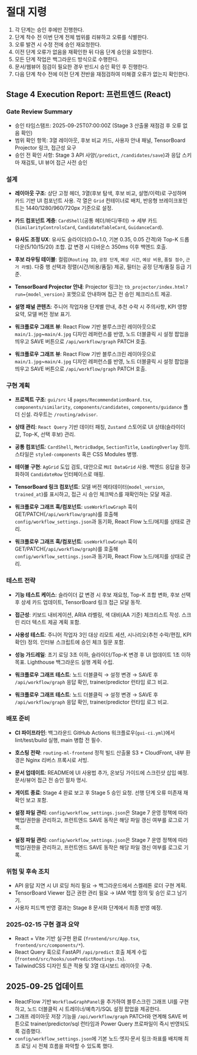 # 절대 지령
1. 각 단계는 승인 후에만 진행한다.
2. 단계 착수 전 이번 단계 전체 범위를 리뷰하고 오류를 식별한다.
3. 오류 발견 시 수정 전에 승인 재요청한다.
4. 이전 단계 오류가 없음을 재확인한 뒤 다음 단계 승인을 요청한다.
5. 모든 단계 작업은 백그라운드 방식으로 수행한다.
6. 문서/웹뷰어 점검이 필요한 경우 반드시 승인 확인 후 진행한다.
7. 다음 단계 착수 전에 이전 단계 전반을 재점검하여 미해결 오류가 없는지 확인한다.

## Stage 4 Execution Report: 프런트엔드 (React)

### Gate Review Summary
- 승인 타임스탬프: 2025-09-25T07:00:00Z (Stage 3 산출물 재점검 후 오류 없음 확인)
- 범위 확인 항목: 3열 레이아웃, 후보 비교 카드, 사용자 안내 패널, TensorBoard Projector 링크, 접근성 요구
- 승인 전 확인 사항: Stage 3 API 사양(`/predict`, `/candidates/save`)과 응답 스키마 재검토, UI 뷰어 접근 사전 승인

### 설계
- **레이아웃 구조**: 상단 고정 헤더, 3열(후보 탐색, 후보 비교, 설명/이력)로 구성하며 카드 기반 UI 컴포넌트 사용. 각 열은 `Grid` 컨테이너로 배치, 반응형 브레이크포인트는 1440/1280/960/720px 기준으로 설정.
- **카드 컴포넌트 계층**: `CardShell`(공통 헤더/바디/푸터) → 세부 카드(`SimilarityControlsCard`, `CandidateTableCard`, `GuidanceCard`).
- **유사도 조정 UX**: 유사도 슬라이더(0.0~1.0, 기본 0.35, 0.05 간격)와 Top-K 드롭다운(5/10/15/20) 조합. 값 변경 시 디바운스 350ms 이후 백엔드 호출.
- **후보 라우팅 테이블**: 컬럼(`Routing ID`, `공정 단계`, `예상 시간`, `예상 비용`, `품질 점수`, `근거 라벨`). 다중 행 선택과 정렬(시간/비용/품질) 제공, 필터는 공정 단계/품질 등급 기준.
- **TensorBoard Projector 안내**: Projector 링크는 `tb_projector/index.html?run={model_version}` 포맷으로 안내하며 접근 전 승인 체크리스트 제공.
- **설명 패널 콘텐츠**: 주니어 작업자용 단계별 안내, 추천 수락 시 주의사항, KPI 영향 요약, 모델 버전 정보 표기.

- **워크플로우 그래프 뷰**: React Flow 기반 블루스크린 레이아웃으로 `main/1.jpg`~`main/4.jpg` 디자인 레퍼런스를 반영, 노드 더블클릭 시 설정 팝업을 띄우고 SAVE 버튼으로 `/api/workflow/graph` PATCH 호출.


- **워크플로우 그래프 뷰**: React Flow 기반 블루스크린 레이아웃으로 `main/1.jpg`~`main/4.jpg` 디자인 레퍼런스를 반영, 노드 더블클릭 시 설정 팝업을 띄우고 SAVE 버튼으로 `/api/workflow/graph` PATCH 호출.


### 구현 계획
- **프로젝트 구조**: `gui/src` 내 `pages/RecommendationBoard.tsx`, `components/similarity`, `components/candidates`, `components/guidance` 폴더 신설. 라우트는 `/routing/advisor`.
- **상태 관리**: `React Query` 기반 데이터 패칭, `Zustand` 스토어로 UI 상태(슬라이더 값, Top-K, 선택 후보) 관리.
- **공통 컴포넌트**: `CardShell`, `MetricBadge`, `SectionTitle`, `LoadingOverlay` 정의. 스타일은 `styled-components` 혹은 CSS Modules 병행.
- **테이블 구현**: `AgGrid` 도입 검토, 대안으로 `MUI DataGrid` 사용. 백엔드 응답을 정규화하여 `CandidateRow` 인터페이스로 매핑.
- **TensorBoard 링크 컴포넌트**: 모델 버전 메타데이터(`model_version`, `trained_at`)를 표시하고, 접근 시 승인 체크박스를 재확인하는 모달 제공.
- **워크플로우 그래프 훅/컴포넌트**: `useWorkflowGraph` 훅이 GET/PATCH(`/api/workflow/graph`)를 호출해 `config/workflow_settings.json`과 동기화, React Flow 노드/에지를 상태로 관리.


- **워크플로우 그래프 훅/컴포넌트**: `useWorkflowGraph` 훅이 GET/PATCH(`/api/workflow/graph`)를 호출해 `config/workflow_settings.json`과 동기화, React Flow 노드/에지를 상태로 관리.


### 테스트 전략
- **기능 테스트 케이스**: 슬라이더 값 변경 시 후보 재요청, Top-K 조합 변화, 후보 선택 후 상세 카드 업데이트, TensorBoard 링크 접근 모달 동작.
- **접근성**: 키보드 내비게이션, ARIA 라벨링, 색 대비(AA 기준) 체크리스트 작성. 스크린 리더 텍스트 제공 계획 포함.
- **사용성 테스트**: 주니어 작업자 3인 대상 리모트 세션, 시나리오(추천 수락/편집, KPI 확인) 정의. 인터뷰 스크립트에 승인 체크 질문 포함.
- **성능 가드레일**: 초기 로딩 3초 이하, 슬라이더/Top-K 변경 후 UI 업데이트 1초 이하 목표. Lighthouse 백그라운드 실행 계획 수립.
- **워크플로우 그래프 테스트**: 노드 더블클릭 → 설정 변경 → SAVE 후 `/api/workflow/graph` 응답 확인, trainer/predictor 런타임 로그 비교.

- **워크플로우 그래프 테스트**: 노드 더블클릭 → 설정 변경 → SAVE 후 `/api/workflow/graph` 응답 확인, trainer/predictor 런타임 로그 비교.


### 배포 준비
- **CI 파이프라인**: 백그라운드 GitHub Actions 워크플로우(`gui-ci.yml`)에서 lint/test/build 실행, main 병합 전 필수.
- **호스팅 전략**: `routing-ml-frontend` 정적 빌드 산출물 S3 + CloudFront, 내부 환경은 Nginx 리버스 프록시로 서빙.
- **문서 업데이트**: README에 UI 사용법 추가, 온보딩 가이드에 스크린샷 삽입 예정. 문서/뷰어 접근 전 승인 절차 명시.
- **게이트 종료**: Stage 4 완료 보고 후 Stage 5 승인 요청. 선행 단계 오류 미존재 재확인 보고 포함.
- **설정 파일 관리**: `config/workflow_settings.json`은 Stage 7 운영 정책에 따라 백업/권한을 관리하고, 프런트엔드 SAVE 동작은 해당 파일 갱신 여부를 로그로 기록.

- **설정 파일 관리**: `config/workflow_settings.json`은 Stage 7 운영 정책에 따라 백업/권한을 관리하고, 프런트엔드 SAVE 동작은 해당 파일 갱신 여부를 로그로 기록.


### 위험 및 후속 조치
- API 응답 지연 시 UI 로딩 처리 필요 → 백그라운드에서 스켈레톤 로더 구현 계획.
- TensorBoard Viewer 접근 권한 관리 필요 → IAM 역할 정의 및 승인 로그 남기기.
- 사용자 피드백 반영 결과는 Stage 8 문서화 단계에서 최종 반영 예정.

### 2025-02-15 구현 결과 요약
- React + Vite 기반 실구현 완료 (`frontend/src/App.tsx`, `frontend/src/components/*`).
- React Query 훅으로 FastAPI `/api/predict` 호출 체계 수립 (`frontend/src/hooks/usePredictRoutings.ts`).
- TailwindCSS 디자인 토큰 적용 및 3열 대시보드 레이아웃 구축.

## 2025-09-25 업데이트
- ReactFlow 기반 `WorkflowGraphPanel`을 추가하여 블루스크린 그래프 UI를 구현하고, 노드 더블클릭 시 트레이너/예측기/SQL 설정 팝업을 제공한다.
- 그래프 레이아웃 저장 기능을 `/api/workflow/graph` PATCH와 연계해 SAVE 버튼으로 trainer/predictor/sql 런타임과 Power Query 프로파일이 즉시 반영되도록 검증했다.
- `config/workflow_settings.json`에 기본 노드·엣지·문서 링크·좌표를 배치해 최초 로딩 시 전체 흐름을 파악할 수 있도록 했다.

